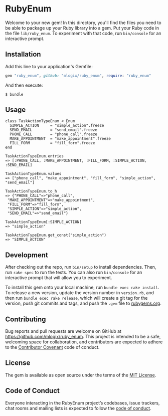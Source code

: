 # RubyEnum

Welcome to your new gem! In this directory, you'll find the files you need to be able to package up your Ruby library into a gem. Put your Ruby code in the file `lib/ruby_enum`. To experiment with that code, run `bin/console` for an interactive prompt.


## Installation

Add this line to your application's Gemfile:

```ruby
gem "ruby_enum", github: "mlogix/ruby_enum", require: "ruby_enum"
```

And then execute:

    $ bundle

## Usage

```
class TaskActionTypeEnum < Enum
  SIMPLE_ACTION     = "simple_action".freeze
  SEND_EMAIL        = "send_email".freeze
  PHONE_CALL        = "phone_call".freeze
  MAKE_APPOINTMENT  = "make_appointment".freeze
  FILL_FORM         = "fill_form".freeze
end
```

```
TaskActionTypeEnum.entries
=> [:PHONE_CALL, :MAKE_APPOINTMENT, :FILL_FORM, :SIMPLE_ACTION, :SEND_EMAIL]
```

```
TaskActionTypeEnum.values
=> ["phone_call", "make_appointment", "fill_form", "simple_action", "send_email"]
```

```
TaskActionTypeEnum.to_h
=> {"PHONE_CALL"=>"phone_call",
 "MAKE_APPOINTMENT"=>"make_appointment",
 "FILL_FORM"=>"fill_form",
 "SIMPLE_ACTION"=>"simple_action",
 "SEND_EMAIL"=>"send_email"}
```

```
TaskActionTypeEnum[:SIMPLE_ACTION]
=> "simple_action"
```

```
TaskActionTypeEnum.get_const("simple_action")
=> "SIMPLE_ACTION"
```

## Development

After checking out the repo, run `bin/setup` to install dependencies. Then, run `rake spec` to run the tests. You can also run `bin/console` for an interactive prompt that will allow you to experiment.

To install this gem onto your local machine, run `bundle exec rake install`. To release a new version, update the version number in `version.rb`, and then run `bundle exec rake release`, which will create a git tag for the version, push git commits and tags, and push the `.gem` file to [rubygems.org](https://rubygems.org).

## Contributing

Bug reports and pull requests are welcome on GitHub at https://github.com/mlogix/ruby_enum. This project is intended to be a safe, welcoming space for collaboration, and contributors are expected to adhere to the [Contributor Covenant](http://contributor-covenant.org) code of conduct.

## License

The gem is available as open source under the terms of the [MIT License](https://opensource.org/licenses/MIT).

## Code of Conduct

Everyone interacting in the RubyEnum project’s codebases, issue trackers, chat rooms and mailing lists is expected to follow the [code of conduct](https://github.com/mlogix/ruby_enum/blob/master/CODE_OF_CONDUCT.md).
